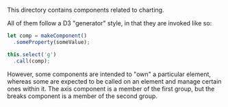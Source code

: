 This directory contains components related to charting.

All of them follow a D3 "generator" style, in that they are invoked like so:

```typescript
let comp = makeComponent()
  .someProperty(someValue);

this.select('g')
  .call(comp);
```

However, some components are intended to "own" a particular element, whereas some are expected to be called on an element and manage certain ones within it. The axis component is a member of the first group, but the breaks component is a member of the second group.
